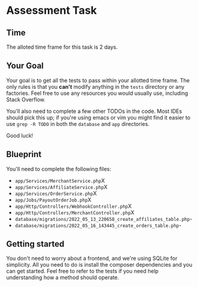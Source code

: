 # Assessment Task

## Time
The alloted time frame for this task is 2 days.

## Your Goal
Your goal is to get all the tests to pass within your allotted time frame. The only rules is that you **can't** modify anything in the `tests` directory or any factories. Feel free to use any resources you would usually use, including Stack Overflow.

You'll also need to complete a few other TODOs in the code. Most IDEs should pick this up; if you're using emacs or vim you might find it easier to use `grep -R TODO` in both the `database` and `app` directories.

Good luck!

## Blueprint
You'll need to complete the following files:

* `app/Services/MerchantService.php`X
* `app/Services/AffiliateService.php`X
* `app/Services/OrderService.php`X
* `app/Jobs/PayoutOrderJob.php`X
* `app/Http/Controllers/WebhookController.php`X
* `app/Http/Controllers/MerchantController.php`X
* `database/migrations/2022_05_13_220658_create_affiliates_table.php`-
* `database/migrations/2022_05_16_143445_create_orders_table.php`-

## Getting started
You don't need to worry about a frontend, and we're using SQLite for simplicity. All you need to do is install the composer dependencies and you can get started. Feel free to refer to the tests if you need help understanding how a method should operate.
